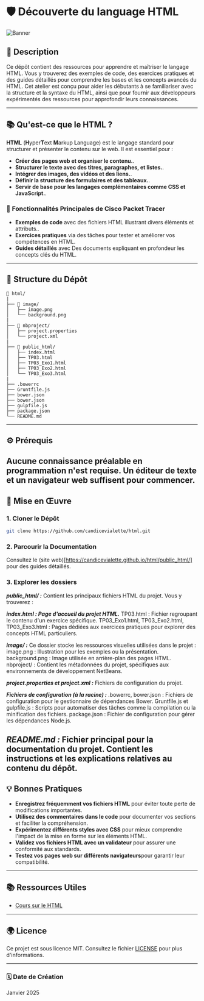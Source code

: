 # 🛡️ **Découverte du language HTML**

![Banner](image/background.png)

## 📄 **Description**
Ce dépôt contient des ressources pour apprendre et maîtriser le langage HTML. Vous y trouverez des exemples de code, des exercices pratiques et des guides détaillés pour comprendre les bases et les concepts avancés du HTML.
Cet atelier est conçu pour aider les débutants à se familiariser avec la structure et la syntaxe du HTML, ainsi que pour fournir aux développeurs expérimentés des ressources pour approfondir leurs connaissances.

---
## 📚 **Qu'est-ce que le HTML ?**

**HTML** (**H**yper**T**ext **M**arkup **L**anguage) est le langage standard pour structurer et présenter le contenu sur le web. Il est essentiel pour :

- **Créer des pages web et organiser le contenu.**.
- **Structurer le texte avec des titres, paragraphes, et listes.**.
- **Intégrer des images, des vidéos et des liens.**.
- **Définir la structure des formulaires et des tableaux.**.
- **Servir de base pour les langages complémentaires comme CSS et JavaScript.**.
  
### 🔗 **Fonctionnalités Principales de Cisco Packet Tracer**

- **Exemples de code** avec des fichiers HTML illustrant divers éléments et attributs..
- **Exercices pratiques** via des tâches pour tester et améliorer vos compétences en HTML.
- **Guides détaillés** avec Des documents expliquant en profondeur les concepts clés du HTML.
---

## 📂 **Structure du Dépôt**

```
📂 html/
|
├── 📂 image/
│   ├── image.png
│   └── background.png
|
├── 📂 nbproject/
│   ├── project.properties
│   └── project.xml
|
├── 📂 public_html/
│   ├── index.html
│   ├── TP03.html
│   ├── TP03_Exo1.html
│   ├── TP03_Exo2.html
│   └── TP03_Exo3.html
|
├── .bowerrc
├── Gruntfile.js
├── bower.json
├── bower.json
├── gulpfile.js
├── package.json
└── README.md
```
---

## ⚙️ **Prérequis**
Aucune connaissance préalable en programmation n'est requise. Un éditeur de texte et un navigateur web suffisent pour commencer.
---

## 🚀 **Mise en Œuvre**

### 1. **Cloner le Dépôt**

```bash
git clone https://github.com/candicevialette/html.git
```

### 2. **Parcourir la Documentation**

Consultez le (site web)[https://candicevialette.github.io/html/public_html/] pour des guides détaillés.

### 3. **Explorer les dossiers**
***public_html/ :***
Contient les principaux fichiers HTML du projet. Vous y trouverez :

***index.html : Page d'accueil du projet HTML.***
TP03.html : Fichier regroupant le contenu d'un exercice spécifique.
TP03_Exo1.html, TP03_Exo2.html, TP03_Exo3.html : Pages dédiées aux exercices pratiques pour explorer des concepts HTML particuliers.

***image/ :***
Ce dossier stocke les ressources visuelles utilisées dans le projet :
image.png : Illustration pour les exemples ou la présentation.
background.png : Image utilisée en arrière-plan des pages HTML.
nbproject/ :
Contient les métadonnées du projet, spécifiques aux environnements de développement NetBeans.

***project.properties et project.xml :***
Fichiers de configuration du projet.

***Fichiers de configuration (à la racine) :***
.bowerrc, bower.json : Fichiers de configuration pour le gestionnaire de dépendances Bower.
Gruntfile.js et gulpfile.js : Scripts pour automatiser des tâches comme la compilation ou la minification des fichiers.
package.json : Fichier de configuration pour gérer les dépendances Node.js.

***README.md :***
Fichier principal pour la documentation du projet. Contient les instructions et les explications relatives au contenu du dépôt.
---

## 💡 **Bonnes Pratiques**

- **Enregistrez fréquemment vos fichiers HTML** pour éviter toute perte de modifications importantes.
- **Utilisez des commentaires dans le code** pour documenter vos sections et faciliter la compréhension.
- **Expérimentez différents styles avec CSS** pour mieux comprendre l'impact de la mise en forme sur les éléments HTML.
- **Validez vos fichiers HTML avec un validateur** pour assurer une conformité aux standards.
- **Testez vos pages web sur différents navigateurs**pour garantir leur compatibilité.
---

## 📚 **Ressources Utiles**

- [Cours sur le HTML]([https://developer.mozilla.org/fr/docs/Web/HTML])
---

## 🌍 **Licence**

Ce projet est sous licence MIT. Consultez le fichier [LICENSE](LICENSE) pour plus d'informations.

---

### 🗓 **Date de Création**

Janvier 2025

